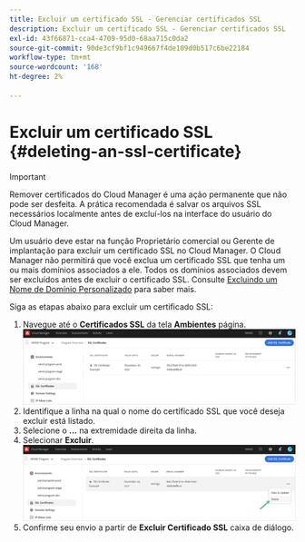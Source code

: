 ```yaml
---
title: Excluir um certificado SSL - Gerenciar certificados SSL
description: Excluir um certificado SSL - Gerenciar certificados SSL
exl-id: 43f66871-cca4-4709-95d0-68aa715c0da2
source-git-commit: 90de3cf9bf1c949667f4de109d0b517c6be22184
workflow-type: tm+mt
source-wordcount: '168'
ht-degree: 2%

---
```


# Excluir um certificado SSL {#deleting-an-ssl-certificate}

>[!IMPORTANT]
>Remover certificados do Cloud Manager é uma ação permanente que não pode ser desfeita. A prática recomendada é salvar os arquivos SSL necessários localmente antes de excluí-los na interface do usuário do Cloud Manager.

Um usuário deve estar na função Proprietário comercial ou Gerente de implantação para excluir um certificado SSL no Cloud Manager. O Cloud Manager não permitirá que você exclua um certificado SSL que tenha um ou mais domínios associados a ele.  Todos os domínios associados devem ser excluídos antes de excluir o certificado SSL. Consulte [Excluindo um Nome de Domínio Personalizado](/help/implementing/cloud-manager/custom-domain-names/delete-custom-domain-name.md) para saber mais.

Siga as etapas abaixo para excluir um certificado SSL:

1. Navegue até o **Certificados SSL** da tela **Ambientes** página.
   ![](/help/implementing/cloud-manager/assets/ssl/ssl-cert-3.png)
1. Identifique a linha na qual o nome do certificado SSL que você deseja excluir está listado.
1. Selecione o **...** na extremidade direita da linha.
1. Selecionar **Excluir**.
   ![](/help/implementing/cloud-manager/assets/ssl/ssl-cert-delete01.png)
1. Confirme seu envio a partir de **Excluir Certificado SSL** caixa de diálogo.
